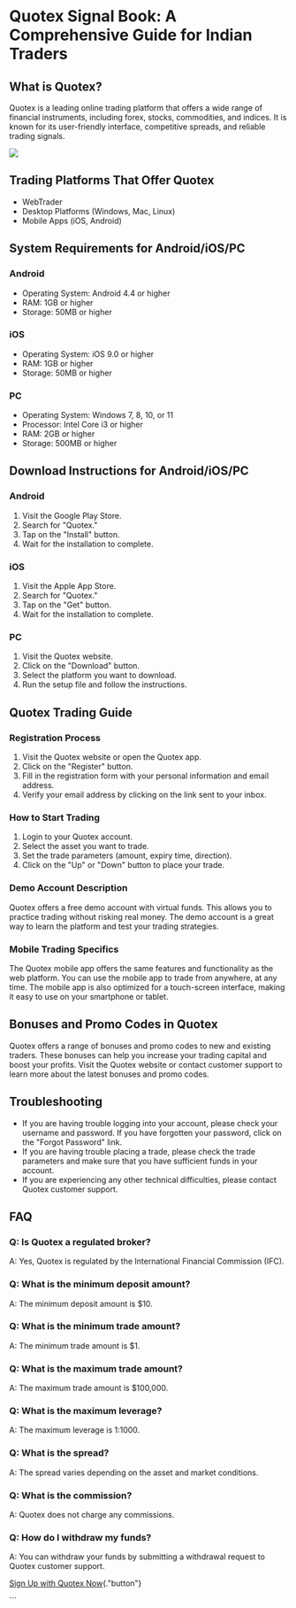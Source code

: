 # Quotex Signal Book: A Comprehensive Guide for Indian Traders

## What is Quotex?

Quotex is a leading online trading platform that offers a wide range of
financial instruments, including forex, stocks, commodities, and
indices. It is known for its user-friendly interface, competitive
spreads, and reliable trading signals.

[![](https://static.quotex.io/files/8_en/300_250.jpg)](https://traff.sbs/brokerqxsignupf)

## Trading Platforms That Offer Quotex

-   WebTrader
-   Desktop Platforms (Windows, Mac, Linux)
-   Mobile Apps (iOS, Android)

## System Requirements for Android/iOS/PC

### Android

-   Operating System: Android 4.4 or higher
-   RAM: 1GB or higher
-   Storage: 50MB or higher

### iOS

-   Operating System: iOS 9.0 or higher
-   RAM: 1GB or higher
-   Storage: 50MB or higher

### PC

-   Operating System: Windows 7, 8, 10, or 11
-   Processor: Intel Core i3 or higher
-   RAM: 2GB or higher
-   Storage: 500MB or higher

## Download Instructions for Android/iOS/PC

### Android

1.  Visit the Google Play Store.
2.  Search for "Quotex."
3.  Tap on the "Install" button.
4.  Wait for the installation to complete.

### iOS

1.  Visit the Apple App Store.
2.  Search for "Quotex."
3.  Tap on the "Get" button.
4.  Wait for the installation to complete.

### PC

1.  Visit the Quotex website.
2.  Click on the "Download" button.
3.  Select the platform you want to download.
4.  Run the setup file and follow the instructions.

## Quotex Trading Guide

### Registration Process

1.  Visit the Quotex website or open the Quotex app.
2.  Click on the "Register" button.
3.  Fill in the registration form with your personal information and
    email address.
4.  Verify your email address by clicking on the link sent to your
    inbox.

### How to Start Trading

1.  Login to your Quotex account.
2.  Select the asset you want to trade.
3.  Set the trade parameters (amount, expiry time, direction).
4.  Click on the "Up" or "Down" button to place your trade.

### Demo Account Description

Quotex offers a free demo account with virtual funds. This allows you to
practice trading without risking real money. The demo account is a great
way to learn the platform and test your trading strategies.

### Mobile Trading Specifics

The Quotex mobile app offers the same features and functionality as the
web platform. You can use the mobile app to trade from anywhere, at any
time. The mobile app is also optimized for a touch-screen interface,
making it easy to use on your smartphone or tablet.

## Bonuses and Promo Codes in Quotex

Quotex offers a range of bonuses and promo codes to new and existing
traders. These bonuses can help you increase your trading capital and
boost your profits. Visit the Quotex website or contact customer support
to learn more about the latest bonuses and promo codes.

## Troubleshooting

-   If you are having trouble logging into your account, please check
    your username and password. If you have forgotten your password,
    click on the "Forgot Password" link.
-   If you are having trouble placing a trade, please check the trade
    parameters and make sure that you have sufficient funds in your
    account.
-   If you are experiencing any other technical difficulties, please
    contact Quotex customer support.

## FAQ

### Q: Is Quotex a regulated broker?

A: Yes, Quotex is regulated by the International Financial Commission
(IFC).

### Q: What is the minimum deposit amount?

A: The minimum deposit amount is \$10.

### Q: What is the minimum trade amount?

A: The minimum trade amount is \$1.

### Q: What is the maximum trade amount?

A: The maximum trade amount is \$100,000.

### Q: What is the maximum leverage?

A: The maximum leverage is 1:1000.

### Q: What is the spread?

A: The spread varies depending on the asset and market conditions.

### Q: What is the commission?

A: Quotex does not charge any commissions.

### Q: How do I withdraw my funds?

A: You can withdraw your funds by submitting a withdrawal request to
Quotex customer support.

[Sign Up with Quotex
Now](\%22https://traff.sbs/brokerqxsignup\%22){."button"}

\`\`\`

